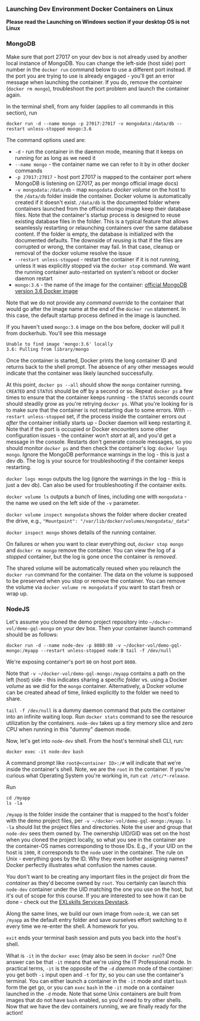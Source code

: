 ### Launching Dev Environment Docker Containers on Linux

**Please read the Launching on Windows section if your desktop OS is not Linux**

### MongoDB

Make sure that port 27017 on your dev box is not already used by another local instance of MongoDB. You can change the left-side (host side) port number in the `docker run` command below to use a different port instead. If the port you are trying to use is already engaged - you'll get an error message when launching the container. If you do, remove the container (`docker rm mongo`), troubleshoot the port problem and launch the container again.

In the terminal shell, from any folder (applies to all commands in this section), run

```
docker run -d --name mongo -p 27017:27017 -v mongodata:/data/db --restart unless-stopped mongo:3.6
```

The command options used are:

- `-d` - run the container in the daemon mode, meaning that it keeps on running for as long as we need it
- `--name mongo` - the container name we can refer to it by in other docker commands
- `-p 27017:27017` - host port 27017 is mapped to the container port where MongoDB is listening on (27017, as per mongo official image docs)
- `-v mongodata:/data/db` - map `mongodata` *docker volume* on the host to the `/data/db` folder inside the container. Docker volume is automatically created if it doesn't exist. `/data/db` is the documented folder where containers launched from the official mongo image keep their database files. 
 Note that the container's startup process is designed to reuse existing database files in the folder. This is a typical feature that allows seamlessly restarting or relaunching containers over the same database content. If the folder is empty, the database is initialized with the documented defaults. The downside of *reusing* is that if the files are corrupted or wrong, the container may fail. In that case, cleanup or removal of the docker volume resolve the issue
- `--restart unless-stopped` - restart the container if it is not running, unless it was explicitly stopped via the `docker stop` command.  We want the running container auto-restarted on system's reboot or docker daemon restart
- `mongo:3.6` - the name of the image for the container: [official MongoDB version 3.6 Docker image](https://hub.docker.com/r/library/mongo/tags/3.6/)

Note that we do not provide any *command override* to the container that would go after the image name at the end of the `docker run` statement. In this case, the default startup process defined in the image is launched. 

If you haven't used `mongo:3.6` image on the box before, docker will pull it from dockerhub. You'll see this message

```
Unable to find image 'mongo:3.6' locally
3.6: Pulling from library/mongo
```

Once the container is started, Docker prints the long container ID and returns back to the shell prompt. The absence of any other messages would indicate that the container was likely launched successfully.

At this point, `docker ps --all` should show the `mongo` container running. `CREATED` and `STATUS` should be off by a second or so. Repeat `docker ps` a few times to ensure that the container keeps running - the `STATUS` seconds count should steadily grow as you're retrying `docker ps`. What you're looking for is to make sure that the container is not restarting due to some errors. With `--restart unless-stopped` set, if the process inside the container errors out *after* the container initially starts up - Docker daemon will keep restarting it. Note that if the port is occupied or Docker encounters some other configuration issues - the container won't *start* at all, and you'd get a message in the console. Restarts don't generate console messages, so you should monitor `docker ps` and then check the container's log: `docker logs mongo`. Ignore the MongoDB performance warnings in the log - this is just a dev db. The log is your source for troubleshooting if the container keeps restarting.

`docker logs mongo` outputs the log (ignore the warnings in the log - this is just a dev db). Can also be used for troubleshooting if the container exits.

`docker volume ls` outputs a bunch of lines, including one with `mongodata` - the name we used on the left side of the `-v` parameter.

`docker volume inspect mongodata` shows the folder where docker created the drive, e.g., `"Mountpoint": "/var/lib/docker/volumes/mongodata/_data"`

`docker inspect mongo` shows details of the running container.

On failures or when you want to clear everything out, `docker stop mongo` and `docker rm mongo` remove the container. You can view the log of a *stopped* container, but the log is gone once the container is *removed*.

The shared volume will be automatically reused when you relaunch the `docker run` command for the container. The data on the volume is supposed to be preserved when you stop or remove the container. You can remove the volume via `docker volume rm mongodata` if you want to start fresh or wrap up.

### NodeJS

Let's assume you cloned the demo project repository into `~/docker-vol/demo-gql-mongo` on your dev box. Then your container launch command should be as follows:

```
docker run -d --name node-dev -p 8080:80 -v ~/docker-vol/demo-gql-mongo:/myapp --restart unless-stopped node:8 tail -f /dev/null
```

We're exposing container's port `80` on host port `8080`.

Note that `-v ~/docker-vol/demo-gql-mongo:/myapp` contains a path on the left (host) side - this indicates sharing a specific *folder* vs. using a Docker *volume* as we did for the `mongo` container. Alternatively, a Docker volume can be created ahead of time, linked explicitly to the folder we need to share.

`tail -f /dev/null` is a dummy daemon command that puts the container into an infinite waiting loop. Run `docker stats` command to see the resource utilization by the containers. `node-dev` takes up a tiny memory slice and zero CPU when running in this "dummy" daemon mode. 

Now, let's get into `node-dev` shell. From the host's terminal shell CLI, run:

```
docker exec -it node-dev bash
```

A command prompt like `root@<container ID>:/#` will indicate that we're inside the container's shell. Note, we are the `root` in the container. If you're curious what Operating System you're working in, run `cat /etc/*-release`.

Run
```
cd /myapp
ls -la
```

`/myapp` is the folder inside the container that is mapped to the host's folder with the demo project files, per `-v ~/docker-vol/demo-gql-mongo:/myapp`. `ls -la` should list the project files and directories. Note the user and group that `node-dev` sees them owned by. The ownership UID/GID was set on the host when you cloned the project locally, so what you see in the container are the container-OS names corresponding to those IDs. E.g., if your UID on the host is `1000`, it corresponds to the `node` user in the container. The rule on Unix - everything goes by the ID. Why they even bother assigning names? Docker perfectly illustrates what confusion the names cause.

You don't want to be creating any important files in the project dir from the *container* as they'd become owned by `root`. You certainly can launch this `node-dev` container under the UID matching the one you use on the host, but it's out of scope for this course. If you are interested to see how it can be done - check out the [EXLskills Services Devstack](https://github.com/exlskills/devstack).

Along the same lines, we build our own image from `node:8`, we can set `/myapp` as the default entry folder and save ourselves effort switching to it every time we re-enter the shell. A homework for you.

`exit` ends your terminal bash session and puts you back into the host's shell.

What is `-it` in the `docker exec` (may also be seen in `docker run`)? One answer can be that `-it` means that we're using the IT Professional mode. In practical terms, `-it` is the opposite of the `-d` *daemon* mode of the container: you get both `-i` input open and `-t` for *tty*, so you can use the container's terminal. You can either launch a container in the `-it` mode and start `bash` form the get go, or you can `exec` `bash` in the `-it` mode on a container launched in the `-d` mode. Note that some Unix containers are built from images that do not have `bash` enabled, so you'd need to try other shells.
<br>
Now that we have the dev containers running, we are finally ready for the action!
